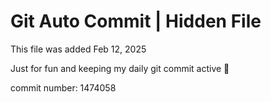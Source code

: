 # Git Auto Commit | Hidden File

This file was added Feb 12, 2025

Just for fun and keeping my daily git commit active 🤪

commit number: 1474058
